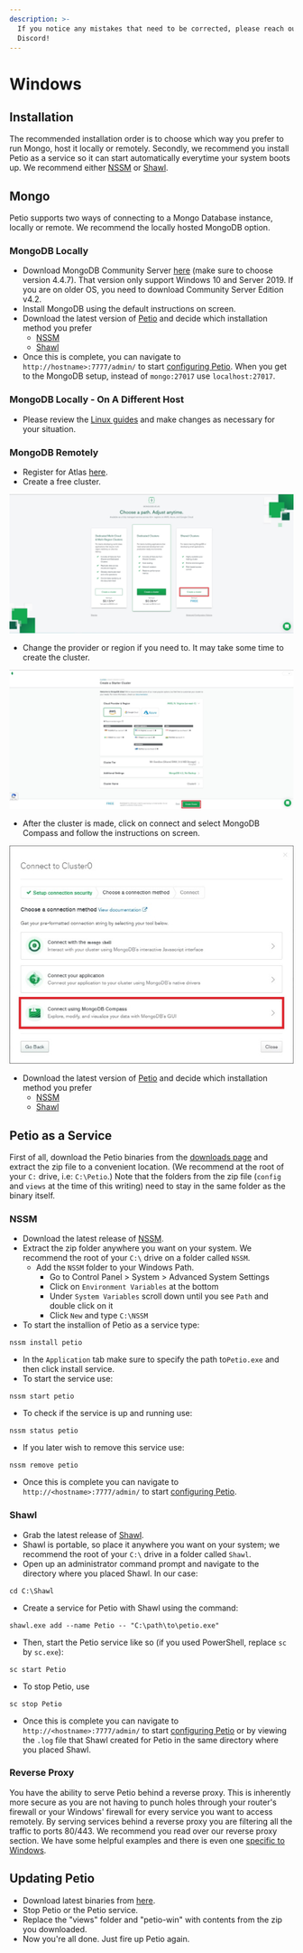 ```yaml
---
description: >-
  If you notice any mistakes that need to be corrected, please reach out on
  Discord!
---
```


# Windows

## Installation

The recommended installation order is to choose which way you prefer to run Mongo, host it locally or remotely. Secondly, we recommend you install Petio as a service so it can start automatically everytime your system boots up. We recommend either [NSSM](windows.md#nssm) or [Shawl](windows.md#shawl).

## Mongo

Petio supports two ways of connecting to a Mongo Database instance, locally or remote. We recommend the locally hosted MongoDB option.

### MongoDB Locally

* Download MongoDB Community Server [here](https://www.mongodb.com/try/download/community) \(make sure to choose version 4.4.7\). That version only support Windows 10 and Server 2019. If you are on older OS, you need to download Community Server Edition v4.2.
* Install MongoDB using the default instructions on screen.
* Download the latest version of [Petio](https://petio.tv/releases/latest) and decide which installation method you prefer
  * [NSSM](windows.md#nssm)
  * [Shawl](windows.md#shawl)
* Once this is complete, you can navigate to `http://hostname>:7777/admin/` to start [configuring Petio](../configuration/first-time-setup.md). When you get to the MongoDB setup, instead of `mongo:27017` use `localhost:27017`.

### MongoDB Locally - On A Different Host

* Please review the [Linux guides](linux/debian-ubuntu.md#mongodb-locally-on-a-different-host) and make changes as necessary for your situation.

### MongoDB Remotely

* Register for Atlas [here](https://www.mongodb.com/cloud/atlas/register).
* Create a free cluster.

![](../.gitbook/assets/remote_mongodb_cluster.jpg)

* Change the provider or region if you need to. It may take some time to create the cluster.

![](../.gitbook/assets/remote_mongodb_server_region.jpg)

* After the cluster is made, click on connect and select MongoDB Compass and follow the instructions on screen.

![](../.gitbook/assets/remote_mongodb_compass.jpg)

* Download the latest version of [Petio](https://petio.tv/releases/latest) and decide which installation method you prefer
  * [NSSM](windows.md#nssm)
  * [Shawl](windows.md#shawl)

## Petio as a Service

First of all, download the Petio binaries from the [downloads page](https://petio.tv/downloads/) and extract the zip file to a convenient location. \(We recommend at the root of your `C:` drive, i.e: `C:\Petio`.\) Note that the folders from the zip file \(`config` and `views` at the time of this writing\) need to stay in the same folder as the binary itself.

### NSSM

* Download the latest release of [NSSM](https://nssm.cc/download).
* Extract the zip folder anywhere you want on your system. We recommend the root of your `C:\` drive on a folder called `NSSM`.
  * Add the `NSSM` folder to your Windows Path.
    * Go to Control Panel &gt; System &gt; Advanced System Settings
    * Click on `Environment Variables` at the bottom
    * Under `System Variables` scroll down until you see `Path` and double click on it
    * Click `New` and type `C:\NSSM`
* To start the installion of Petio as a service type:

```text
nssm install petio
```

* In the `Application` tab make sure  to specify the path to`Petio.exe` and then click install service.
* To start the service use:

```text
nssm start petio
```

* To check if the service is up and running use:

```text
nssm status petio
```

* If you later wish to remove this service use:

```text
nssm remove petio
```

* Once this is complete you can navigate to `http://<hostname>:7777/admin/` to start [configuring Petio](../configuration/first-time-setup.md).

### Shawl

* Grab the latest release of [Shawl](https://github.com/mtkennerly/shawl/releases).
* Shawl is portable, so place it anywhere you want on your system; we recommend the root of your `C:\` drive in a folder called `Shawl`.
* Open up an administrator command prompt and navigate to the directory where you placed Shawl. In our case:

```text
cd C:\Shawl
```

* Create a service for Petio with Shawl using the command:

```text
shawl.exe add --name Petio -- "C:\path\to\petio.exe"
```

* Then, start the Petio service like so \(if you used PowerShell, replace `sc` by `sc.exe`\):

```text
sc start Petio
```

* To stop Petio, use

```text
sc stop Petio
```

* Once this is complete you can navigate to `http://<hostname>:7777/admin/` to start [configuring Petio](../configuration/first-time-setup.md) or by viewing the `.log` file that Shawl created for Petio in the same directory where you placed Shawl.

### Reverse Proxy

You have the ability to serve Petio behind a reverse proxy. This is inherently more secure as you are not having to punch holes through your router's firewall or your Windows' firewall for every service you want to access remotely. By serving services behind a reverse proxy you are filtering all the traffic to ports 80/443. We recommend you read over our reverse proxy section. We have some helpful examples and there is even one [specific to Windows](../reverse-proxy/caddy.md).

## Updating Petio

* Download latest binaries from [here](https://petio.tv/releases/latest/).
* Stop Petio or the Petio service.
* Replace  the "views" folder and "petio-win" with contents from the zip you downloaded.
* Now you're all done. Just fire up Petio again.

